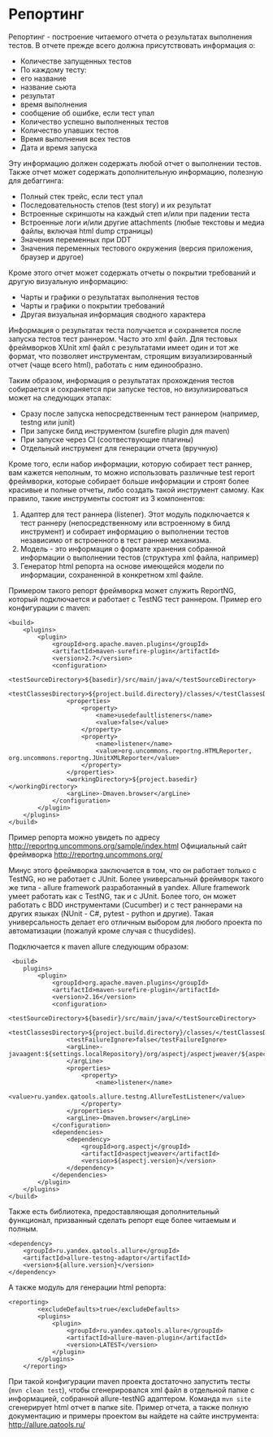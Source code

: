 # Репортинг
Репортинг - построение читаемого отчета о результатах выполнения тестов. В отчете прежде всего должна присутствовать информация о:
* Количестве запущенных тестов
* По каждому тесту:
 * его название
 * название сьюта
 * результат
 * время выполнения
 * сообщение об ошибке, если тест упал
* Количество успешно выполненных тестов
* Количество упавших тестов
* Время выполнения всех тестов
* Дата и время запуска

Эту информацию должен содержать любой отчет о выполнении тестов. Также отчет может содержать дополнительную информацию, полезную для дебаггинга:
* Полный стек трейс, если тест упал
* Последовательность степов (test story) и их результат
* Встроенные скриншоты на каждый степ и/или при падении теста
* Встроенные логи и/или другие attachments (любые текстовы и медиа файлы, включая html dump страницы)
* Значения переменных при DDT
* Значения переменных тестового окружения (версия приложения, браузер и другое)

Кроме этого отчет может содержать отчеты о покрытии требований и другую визуальную информацию:
* Чарты и графики о результатах выполнения тестов
* Чарты и графики о покрытии требований
* Другая визуальная информация сводного характера

Информация о результатах теста получается и сохраняется после запуска тестов тест раннером. Часто это xml файл. Для тестовых фреймворков XUnit xml файл с результатами имеет один и тот же формат, что позволяет инструментам, строящим визуализированный отчет (чаще всего html), работать с ним единообразно.

Таким образом, информация о результатах прохождения тестов собирается и сохраняется при запуске тестов, но визулизироваться может на следующих этапах:
* Сразу после запуска непосредственным тест раннером (например, testng или junit)
* При запуске билд инструментом (surefire plugin для maven)
* При запуске через CI (соотвествующие плагины)
* Отдельный инструмент для генерации отчета (вручную)

Кроме того, если набор информации, которую собирает тест раннер, вам кажется неполным, то можно использовать различные test report фреймворки, которые собирает больше информации и строят более красивые и полные отчеты, либо создать такой инструмент самому. Как правило, такие инструменты состоят из 3 компонентов:
1. Адаптер для тест раннера (listener). Этот модуль подключается к тест раннеру (непосредственному или встроенному в билд инструмент) и собирает информацию о выполнении тестов независимо от встроенного в тест раннер механизма.
2. Модель - это информация о формате хранения собранной информации о выполнении тестов (структура xml файла, например)
3. Генератор html репорта на основе имеющейся модели по информации, сохраненной в конкретном xml файле.

Примером такого репорт фреймворка может служить ReportNG, который подключается и работает с TestNG тест раннером. Пример его конфигурации с maven:
```
<build>
    <plugins>
        <plugin>
            <groupId>org.apache.maven.plugins</groupId>
            <artifactId>maven-surefire-plugin</artifactId>
            <version>2.7</version>
            <configuration>
                <testSourceDirectory>${basedir}/src/main/java/</testSourceDirectory>
                <testClassesDirectory>${project.build.directory}/classes/</testClassesDirectory>
                <properties>
                    <property>
                        <name>usedefaultlisteners</name>
                        <value>false</value>
                    </property>
                    <property>
                        <name>listener</name>
                        <value>org.uncommons.reportng.HTMLReporter, org.uncommons.reportng.JUnitXMLReporter</value>
                    </property>
                </properties>
                <workingDirectory>${project.basedir}</workingDirectory>
                <argLine>-Dmaven.browser</argLine>
            </configuration>
        </plugin>
    </plugins>
</build>
```
Пример репорта можно увидеть по адресу http://reportng.uncommons.org/sample/index.html 
Официальный сайт фреймворка http://reportng.uncommons.org/

Минус этого фреймворка заключается в том, что он работает только с TestNG, но не работает с JUnit. Более универсальный фреймворк такого же типа - allure framework разработанный в yandex.
Allure framework умеет работать как с TestNG, так и с JUnit. Более того, он может работать с BDD инструментами (Cucumber) и с тест раннерами на других языках (NUnit - С#, pytest - python и другие). Такая универсальность делает его отличным выбором для любого проекта по автоматизации (пожалуй кроме случая с thucydides).

Подключается к maven allure следующим образом:
```
 <build>
    plugins>
        <plugin>
            <groupId>org.apache.maven.plugins</groupId>
            <artifactId>maven-surefire-plugin</artifactId>
            <version>2.16</version>
            <configuration>
                <testSourceDirectory>${basedir}/src/main/java/</testSourceDirectory>
                <testClassesDirectory>${project.build.directory}/classes/</testClassesDirectory>
                <testFailureIgnore>false</testFailureIgnore>
                <argLine>-javaagent:${settings.localRepository}/org/aspectj/aspectjweaver/${aspectj.version}/aspectjweaver-${aspectj.version}.jar
                </argLine>
                <properties>
                    <property>
                        <name>listener</name>
                        <value>ru.yandex.qatools.allure.testng.AllureTestListener</value>
                    </property>
                </properties>
                <argLine>-Dmaven.browser</argLine>
            </configuration>
            <dependencies>
                <dependency>
                    <groupId>org.aspectj</groupId>
                    <artifactId>aspectjweaver</artifactId>
                    <version>${aspectj.version}</version>
                </dependency>
            </dependencies>
        </plugin>
    </plugins>
</build>
```
Также есть библиотека, предоставляющая дополнительный функционал, призванный сделать репорт еще более читаемым и полным.
```
<dependency>
    <groupId>ru.yandex.qatools.allure</groupId>
    <artifactId>allure-testng-adaptor</artifactId>
    <version>${allure.version}</version>
</dependency>
```
А также модуль для генерации html репорта:
```
<reporting>
        <excludeDefaults>true</excludeDefaults>
        <plugins>
            <plugin>
                <groupId>ru.yandex.qatools.allure</groupId>
                <artifactId>allure-maven-plugin</artifactId>
                <version>LATEST</version>
            </plugin>
        </plugins>
    </reporting>
```
При такой конфигурации maven проекта достаточно запустить тесты (<code>mvn clean test</code>), чтобы сгенерировался xml файл в отдельной папке с информацией, собранной allure-testNG адаптером. Команда <code>mvn site</code> сгенерирует html отчет в папке site. Пример отчета, а также полную документацию и примеры проектом вы найдете на сайте инструмента: http://allure.qatools.ru/



